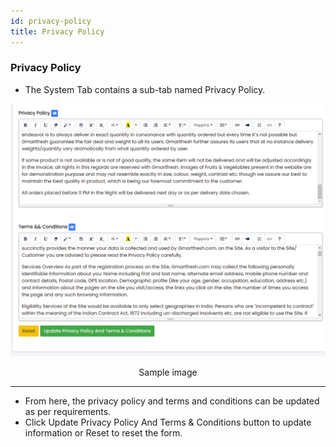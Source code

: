 ```yaml
---
id: privacy-policy
title: Privacy Policy
---
```


### Privacy Policy

- <span class="text-success">The System Tab contains a sub-tab named Privacy Policy.</span>

![Privacy Policy](../../../static/backend/img/privacy_policy.jpg)
<p align="center">Sample image</p>

---

- <span class="text-danger">From here, the privacy policy and terms and conditions can be updated as per requirements.</span>
- <span class="text-danger">Click Update Privacy Policy And Terms & Conditions button to update information or Reset to reset the form.</span>
